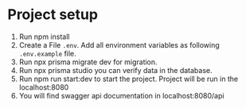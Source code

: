 # Project setup
1. Run npm install
2. Create a File `.env`. Add all environment variables as following `.env.example` file.
3. Run npx prisma migrate dev for migration.
4. Run npx prisma studio you can verify data in the database.
5. Run npm run start:dev to start the project. Project will be run in the  localhost:8080
6. You will find swagger api documentation in localhost:8080/api